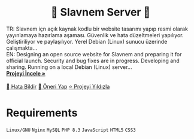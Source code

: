 <!-- Başlık -->
<h1 align="center">🚀 Slavnem Server 🌟</h1>

<!-- Kısa Açıklama -->
<p align="left">
    TR: Slavnem içn açık kaynak kodlu bir website tasarımı yapıp resmi olarak yayınlamaya hazırlama aşaması. Güvenlik ve hata düzeltmeleri yapılıyor. Geliştiriliyor ve paylaşılıyor. Yerel Debian (Linux) sunucu üzerinde çalışmakta...<br/>
    EN: Designing an open source website for Slavnem and preparing it for official launch. Security and bug fixes are in progress. Developing and sharing. Running on a local Debian (Linux) server...
    <br />
    <a href="https://github.com/Slavnem/MainServer"><strong>Projeyi İncele »</strong></a>
    <br />
    <br />
    <a href="https://github.com/Slavnem/MainServer">🐞 Hata Bildir</a>
    <a href="https://github.com/Slavnem/MainServer">🎁 Öneri Yap</a>
    <a href="https://github.com/Slavnem/MainServer">⭐ Projeyi Yıldızla</a>
</p>

# Requirements
`Linux/GNU`
`Nginx`
`MySQL`
`PHP 8.3`
`JavaScript`
`HTML5`
`CSS3`
